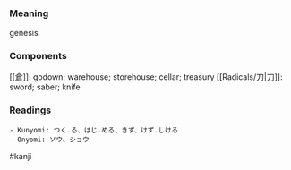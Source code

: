 ### Meaning

genesis

### Components

[[倉]]: godown; warehouse; storehouse; cellar; treasury [[Radicals/刀|刀]]: sword; saber; knife

### Readings

```
- Kunyomi: つく.る、はじ.める、きず、けず.しける
- Onyomi: ソウ、ショウ
```

#kanji